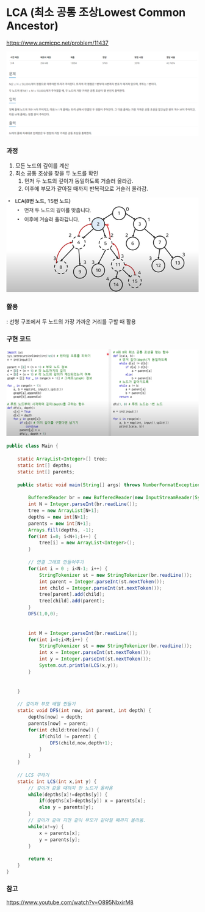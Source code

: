 # LCA (최소 공통 조상Lowest Common Ancestor)

https://www.acmicpc.net/problem/11437

![image-20220206151403125](LCA.assets/image-20220206151403125.png)

### 과정

1. 모든 노드의 깊이를 계산
2. 최소 공통 조상을 찾을 두 노드를 확인
   1. 먼저 두 노드의 깊이가 동일하도록 거슬러 올라감.
   2. 이후에 부모가 같아질 때까지 반복적으로 거슬러 올라감.



![image-20220206161442854](LCA.assets/image-20220206161442854.png)

### 활용

: 선형 구조에서 두 노드의 가장 가까운 거리를 구할 때 활용



### 구현 코드

![image-20220206160734288](LCA.assets/image-20220206160734288.png)

```java
public class Main {

	static ArrayList<Integer>[] tree;
	static int[] depths;
	static int[] parents;
	
	public static void main(String[] args) throws NumberFormatException, IOException {

		BufferedReader br = new BufferedReader(new InputStreamReader(System.in));
		int N = Integer.parseInt(br.readLine());
		tree = new ArrayList[N+1];
		depths = new int[N+1];
		parents = new int[N+1];
		Arrays.fill(depths, -1);
		for(int i=0; i<N+1;i++) {
			tree[i] = new ArrayList<Integer>();
		}
		
        // 연결 그래프 만들어주기
		for(int i = 0 ; i<N-1; i++) {			
			StringTokenizer st = new StringTokenizer(br.readLine());
			int parent = Integer.parseInt(st.nextToken());
			int child = Integer.parseInt(st.nextToken());
			tree[parent].add(child);
			tree[child].add(parent);
		}
		DFS(1,0,0);


		int M = Integer.parseInt(br.readLine());
		for(int i=0;i<M;i++) {
			StringTokenizer st = new StringTokenizer(br.readLine());
			int x = Integer.parseInt(st.nextToken());
			int y = Integer.parseInt(st.nextToken());
			System.out.println(LCS(x,y));
		}
		
		
	}
	
    // 깊이와 부모 배열 만들기
	static void DFS(int now, int parent, int depth) {
		depths[now] = depth;
		parents[now] = parent;
		for(int child:tree[now]) {
			if(child != parent) {
				DFS(child,now,depth+1);
			}
		}
	}
	
    // LCS 구하기
	static int LCS(int x,int y) {
        // 깊이가 같을 때까지 한 노드가 올라옴
		while(depths[x]!=depths[y]) {
			if(depths[x]>depths[y]) x = parents[x];
			else y = parents[y];
		}
        // 깊이가 같아 지면 같이 부모가 같아질 때까지 올라옴.
		while(x!=y) {
			x = parents[x];
			y = parents[y];
		}
		
		return x;
	}
}

```



### 참고

https://www.youtube.com/watch?v=O895NbxirM8